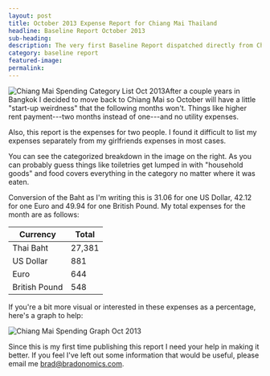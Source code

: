 ```yaml
---
layout: post
title: October 2013 Expense Report for Chiang Mai Thailand
headline: Baseline Report October 2013
sub-heading:
description: The very first Baseline Report dispatched directly from Chiang Mai Thailand.
category: baseline report
featured-image:
permalink:
---
```

<img class="alignleft" src="{{ site.url }}/images/baseline-report/Chiang-Mai-Spending-Category-List-Oct-2013.jpg" alt="Chiang Mai Spending Category List Oct 2013">After a couple years in Bangkok I decided to move back to Chiang Mai so October will have a little "start-up weirdness" that the following months won't. Things like higher rent payment---two months instead of one---and no utility expenses.

Also, this report is the expenses for two people. I found it difficult to list my expenses separately from my girlfriends expenses in most cases.

You can see the categorized breakdown in the image on the right. As you can probably guess things like toiletries get lumped in with "household goods" and food covers everything in the category no matter where it was eaten.

Conversion of the Baht as I'm writing this is 31.06 for one US Dollar, 42.12 for one Euro and 49.94 for one British Pound. My total expenses for the month are as follows:

|Currency     |Total |
|-------------|------|
|Thai Baht    |27,381|
|US Dollar    |881   |
|Euro         |644   |
|British Pound|548   |

If you're a bit more visual or interested in these expenses as a percentage, here's a graph to help:

<img class="aligncenter" src="{{ site.url }}/images/baseline-report/Chiang-Mai-Spending-Graph-Oct-2013.jpg" alt="Chiang Mai Spending Graph Oct 2013">

Since this is my first time publishing this report I need your help in making it better. If you feel I've left out some information that would be useful, please email me brad@bradonomics.com.
